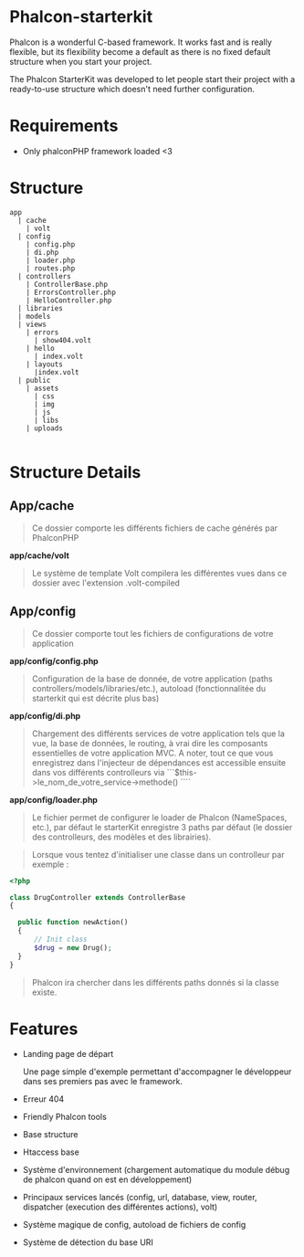 Phalcon-starterkit
==================

Phalcon is a wonderful C-based framework. It works fast and is really flexible, but its flexibility become a default as there is no fixed default structure when you start your project.

The Phalcon StarterKit was developed to let people start their project with a ready-to-use structure which doesn't need further configuration.

Requirements
=========

- Only phalconPHP framework loaded <3

Structure
=========

```
app
  | cache
    | volt 
  | config
    | config.php 
    | di.php 
    | loader.php
    | routes.php
  | controllers
    | ControllerBase.php 
    | ErrorsController.php
    | HelloController.php
  | libraries 
  | models
  | views
    | errors 
      | show404.volt
    | hello
      | index.volt 
    | layouts
      |index.volt
  | public 
    | assets 
      | css 
      | img 
      | js
      | libs
    | uploads
  
```

Structure Details
=========

## App/cache

  >Ce dossier comporte les différents fichiers de cache générés par PhalconPHP

__app/cache/volt__

  > Le système de template Volt compilera les différentes vues dans ce dossier avec l'extension .volt-compiled
  
## App/config

  > Ce dossier comporte tout les fichiers de configurations de votre application 

__app/config/config.php__

  > Configuration de la base de donnée, de votre application (paths controllers/models/libraries/etc.), autoload (fonctionnalitée du starterkit qui est décrite plus bas)
  
__app/config/di.php__

  > Chargement des différents services de votre application tels que la vue, la base de données, le routing, à vrai dire les composants essentielles de votre application MVC. A noter, tout ce que vous enregistrez dans l'injecteur de dépendances est accessible ensuite dans vos différents controlleurs via ```$this->le_nom_de_votre_service->methode() ````

__app/config/loader.php__

  > Le fichier permet de configurer le loader de Phalcon (NameSpaces, etc.), par défaut le starterKit enregistre 3 paths par défaut (le dossier des controlleurs, des modèles et des librairies). 
  
  > Lorsque vous tentez d'initialiser une classe dans un controlleur par exemple : 
  
  ```php
  <?php

class DrugController extends ControllerBase
{

    public function newAction()
    {
    	// Init class
    	$drug = new Drug();
    }
}


  ```
  
  > Phalcon ira chercher dans les différents paths donnés si la classe existe.

Features
=========

- Landing page de départ
  
  Une page simple d'exemple permettant d'accompagner le développeur dans ses premiers pas avec le framework.

- Erreur 404
- Friendly Phalcon tools
- Base structure
- Htaccess base
- Système d'environnement (chargement automatique du module débug de phalcon quand on est en développement)
- Principaux services lancés (config, url, database, view, router, dispatcher (execution des différentes actions), volt)
- Système magique de config, autoload de fichiers de config
- Système de détection du base URI
